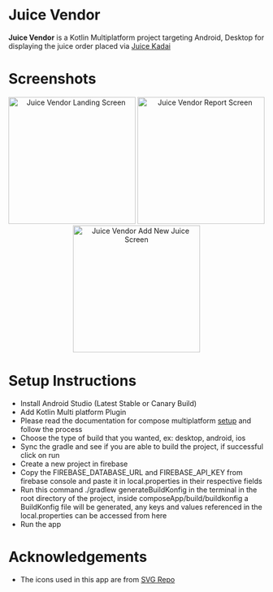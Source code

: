 # Juice Vendor

**Juice Vendor** is a Kotlin Multiplatform project targeting Android, Desktop for displaying the juice order placed via [Juice Kadai](https://github.com/dinesh-thiyagarajan/Juice-Kadai)

# Screenshots

<p align="center">
  <img src="https://github.com/dinesh-thiyagarajan/Juice-Vendor/assets/17405840/dd698747-1003-4340-99e5-b99c2891f2d7" width="250" alt="Juice Vendor Landing Screen"/>
  <img src="https://github.com/dinesh-thiyagarajan/Juice-Vendor/assets/17405840/72e6f40e-3a08-4027-ae1a-5e88fa9d8bf5" width="250" alt="Juice Vendor Report Screen"/>
  <img src="https://github.com/dinesh-thiyagarajan/Juice-Vendor/assets/17405840/8841457d-05d4-4deb-85f9-13f166030142" width="250" alt="Juice Vendor Add New Juice Screen"/>
</p>

# Setup Instructions

- Install Android Studio (Latest Stable or Canary Build)
- Add Kotlin Multi platform Plugin
- Please read the documentation for compose multiplatform [setup](https://www.jetbrains.com/help/kotlin-multiplatform-dev/compose-multiplatform-setup.html) and follow the process
- Choose the type of build that you wanted, ex: desktop, android, ios
- Sync the gradle and see if you are able to build the project, if successful click on run
- Create a new project in firebase
- Copy the FIREBASE_DATABASE_URL and FIREBASE_API_KEY from firebase console and paste it in local.properties in their respective fields
- Run this command ./gradlew generateBuildKonfig in the terminal in the root directory of the project, inside composeApp/build/buildkonfig a BuildKonfig file will be generated, any keys and values referenced in the local.properties can be accessed from here
- Run the app

# Acknowledgements

- The icons used in this app are from [SVG Repo](https://www.svgrepo.com)
  
